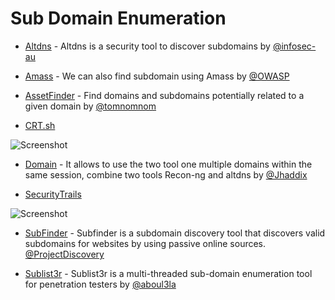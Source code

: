 # Sub Domain Enumeration

- [Altdns](https://github.com/infosec-au/altdns) - Altdns is a security tool to discover subdomains by [@infosec-au](https://github.com/infosec-au)

- [Amass](https://github.com/OWASP/Amass) - We can also find subdomain using Amass by [@OWASP](https://github.com/OWASP/Amass)

- [AssetFinder](https://github.com/tomnomnom/assetfinder) -  Find domains and subdomains potentially related to a given domain by [@tomnomnom](https://github.com/tomnomnom)

- [CRT.sh](https://crt.sh/)

![Screenshot](/Assets/crt.sh.png)

- [Domain](https://github.com/jhaddix/domain) - It allows to use the two tool one multiple domains within the same session, combine two tools Recon-ng and altdns by [@Jhaddix](https://github.com/jhaddix)

- [SecurityTrails](https://securitytrails.com/)

![Screenshot](/Assets/securitytrails.png)

- [SubFinder](https://github.com/projectdiscovery/subfinder) -  Subfinder is a subdomain discovery tool that discovers valid subdomains for websites by using passive online sources.
[@ProjectDiscovery](https://github.com/projectdiscovery)

- [Sublist3r](https://github.com/aboul3la/Sublist3r) -  Sublist3r is a multi-threaded sub-domain enumeration tool for penetration testers by [@aboul3la](https://github.com/aboul3la)
